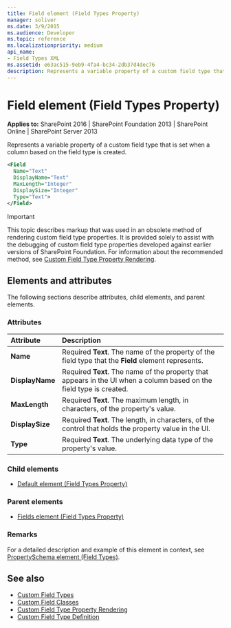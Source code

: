 ```yaml
---
title: Field element (Field Types Property)
manager: soliver
ms.date: 3/9/2015
ms.audience: Developer
ms.topic: reference
ms.localizationpriority: medium
api_name:
- Field Types XML
ms.assetid: e63ac515-9eb9-4fa4-bc34-2db37d4dec76
description: Represents a variable property of a custom field type that is set when a column based on the field type is created.
---
```


# Field element (Field Types Property)

**Applies to:** SharePoint 2016 | SharePoint Foundation 2013 | SharePoint Online | SharePoint Server 2013

Represents a variable property of a custom field type that is set when a column based on the field type is created.

```XML
<Field
  Name="Text"
  DisplayName="Text"
  MaxLength="Integer"
  DisplaySize="Integer"
  Type="Text">
</Field>
```

> [!IMPORTANT]
> This topic describes markup that was used in an obsolete method of rendering custom field type properties. It is provided solely to assist with the debugging of custom field type properties developed against earlier versions of SharePoint Foundation. For information about the recommended method, see [Custom Field Type Property Rendering](https://msdn.microsoft.com/library/a959ad5b-6f3a-462c-80b9-e2d00bb0d62a%28Office.15%29.aspx).

## Elements and attributes

The following sections describe attributes, child elements, and parent elements.

### Attributes

| Attribute       | Description |
| :-------------- | :---------- |
| **Name**        |Required **Text**. The name of the property of the field type that the **Field** element represents. |
| **DisplayName** |Required **Text**. The name of the property that appears in the UI when a column based on the field type is created. |
| **MaxLength**   |Required **Text**. The maximum length, in characters, of the property's value. |
| **DisplaySize** |Required **Text**. The length, in characters, of the control that holds the property value in the UI. |
| **Type**        |Required **Text**. The underlying data type of the property's value. |

### Child elements

- [Default element (Field Types Property)](default-element-field-types-property-schema.md)

### Parent elements

- [Fields element (Field Types Property)](fields-element-field-types-property-schema.md)

### Remarks

For a detailed description and example of this element in context, see [PropertySchema element (Field Types)](propertyschema-element-field-types.md).

## See also

- [Custom Field Types](https://msdn.microsoft.com/library/1345b345-226d-443a-918f-af123a3c7b13%28Office.15%29.aspx)
- [Custom Field Classes](https://msdn.microsoft.com/library/436a9d9b-7a6f-4e8f-86e8-f42ded85c069%28Office.15%29.aspx)
- [Custom Field Type Property Rendering](https://msdn.microsoft.com/library/a959ad5b-6f3a-462c-80b9-e2d00bb0d62a%28Office.15%29.aspx)
- [Custom Field Type Definition](https://msdn.microsoft.com/library/b3315997-671f-4c29-9518-48cc4592f205%28Office.15%29.aspx)

